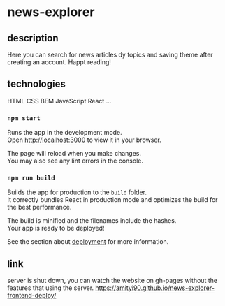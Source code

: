 # news-explorer



## description
 Here you can search for news articles dy topics and saving theme after creating an account. Happt reading!
 
## technologies
 HTML CSS BEM JavaScript React ...

### `npm start`

Runs the app in the development mode.\
Open [http://localhost:3000](http://localhost:3000) to view it in your browser.

The page will reload when you make changes.\
You may also see any lint errors in the console.

### `npm run build`

Builds the app for production to the `build` folder.\
It correctly bundles React in production mode and optimizes the build for the best performance.

The build is minified and the filenames include the hashes.\
Your app is ready to be deployed!

See the section about [deployment](https://facebook.github.io/create-react-app/docs/deployment) for more information.


## link

server is shut down, you can watch the website on gh-pages without the features that using the server. https://amityi90.github.io/news-explorer-frontend-deploy/
